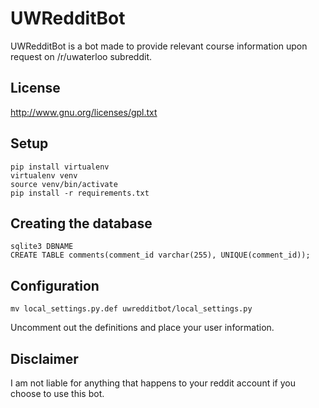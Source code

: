 # UWRedditBot
UWRedditBot is a bot made to provide relevant course information upon request on /r/uwaterloo subreddit.

## License
http://www.gnu.org/licenses/gpl.txt

## Setup
    pip install virtualenv
    virtualenv venv
    source venv/bin/activate
    pip install -r requirements.txt

## Creating the database
    sqlite3 DBNAME
    CREATE TABLE comments(comment_id varchar(255), UNIQUE(comment_id));

## Configuration
    mv local_settings.py.def uwredditbot/local_settings.py
Uncomment out the definitions and place your user information.

## Disclaimer
I am not liable for anything that happens to your reddit account if you choose to use this bot.

